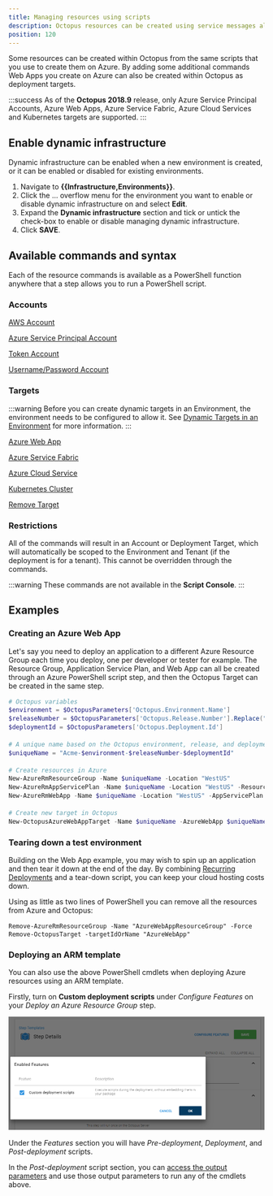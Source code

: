 ```yaml
---
title: Managing resources using scripts
description: Octopus resources can be created using service messages allowing resources that you currently can script in Azure to be modeled in Octopus (dynamic infrastructure).
position: 120
---
```


Some resources can be created within Octopus from the same scripts that you use to create them on Azure. By adding some additional commands Web Apps you create on Azure can also be created within Octopus as deployment targets.

:::success
As of the **Octopus 2018.9** release, only Azure Service Principal Accounts, Azure Web Apps, Azure Service Fabric, Azure Cloud Services and Kubernetes targets are supported.
:::

## Enable dynamic infrastructure

Dynamic infrastructure can be enabled when a new environment is created, or it can be enabled or disabled for existing environments.

1. Navigate to **{{Infrastructure,Environments}}**.
1. Click the ... overflow menu for the environment you want to enable or disable dynamic infrastructure on and select **Edit**.
1. Expand the **Dynamic infrastructure** section and tick or untick the check-box to enable or disable managing dynamic infrastructure.
1. Click **SAVE**.

## Available commands and syntax

Each of the resource commands is available as a PowerShell function anywhere that a step allows you to run a PowerShell script.

### Accounts

[AWS Account](/docs/infrastructure/deployment-targets/dynamic-infrastructure/aws-accounts.md)

[Azure Service Principal Account](/docs/infrastructure/deployment-targets/dynamic-infrastructure/azure-accounts.md)

[Token Account](/docs/infrastructure/deployment-targets/dynamic-infrastructure/token-accounts.md)

[Username/Password Account](/docs/infrastructure/deployment-targets/dynamic-infrastructure/username-password-accounts.md)

### Targets

:::warning
Before you can create dynamic targets in an Environment, the environment needs to be configured to allow it. See [Dynamic Targets in an Environment](/docs/infrastructure/environments/index.md#dynamic-targets-in-an-environment) for more information.
:::

[Azure Web App](/docs/infrastructure/deployment-targets/dynamic-infrastructure/azure-web-app-target.md)

[Azure Service Fabric](/docs/infrastructure/deployment-targets/dynamic-infrastructure/azure-service-fabric-target.md)

[Azure Cloud Service](/docs/infrastructure/deployment-targets/dynamic-infrastructure/azure-cloud-service-target.md)

[Kubernetes Cluster](/docs/infrastructure/deployment-targets/dynamic-infrastructure/kubernetes-target.md)

[Remove Target](/docs/infrastructure/deployment-targets/dynamic-infrastructure/remove-target.md)

### Restrictions

All of the commands will result in an Account or Deployment Target, which will automatically be scoped to the Environment and Tenant (if the deployment is for a tenant).
This cannot be overridden through the commands.

:::warning
These commands are not available in the **Script Console**.
:::


## Examples

### Creating an Azure Web App

Let's say you need to deploy an application to a different Azure Resource Group each time you deploy, one per developer or tester for example. The Resource Group, Application Service Plan, and Web App can all be created through an Azure PowerShell script step, and then the Octopus Target can be created in the same step.

```powershell
# Octopus variables
$environment = $OctopusParameters['Octopus.Environment.Name']
$releaseNumber = $OctopusParameters['Octopus.Release.Number'].Replace(".", "-")
$deploymentId = $OctopusParameters['Octopus.Deployment.Id']

# A unique name based on the Octopus environment, release, and deployment
$uniqueName = "Acme-$environment-$releaseNumber-$deploymentId"

# Create resources in Azure
New-AzureRmResourceGroup -Name $uniqueName -Location "WestUS"
New-AzureRmAppServicePlan -Name $uniqueName -Location "WestUS" -ResourceGroupName $uniqueName -Tier Free
New-AzureRmWebApp -Name $uniqueName -Location "WestUS" -AppServicePlan $uniqueName -ResourceGroupName $uniqueName

# Create new target in Octopus
New-OctopusAzureWebAppTarget -Name $uniqueName -AzureWebApp $uniqueName -AzureResourceGroupName $uniqueName -OctopusAccountIdOrName "my-octopus-azure-serviceprincipal-account" -OctopusRoles "acme-web"
```

### Tearing down a test environment

Building on the Web App example, you may wish to spin up an application and then tear it down at the end of the day. By combining [Recurring Deployments](https://octopus.com/blog/recurring-deployments) and a tear-down script, you can keep your cloud hosting costs down.

Using as little as two lines of PowerShell you can remove all the resources from Azure and Octopus:
```
Remove-AzureRmResourceGroup -Name "AzureWebAppResourceGroup" -Force
Remove-OctopusTarget -targetIdOrName "AzureWebApp"
```

### Deploying an ARM template

You can also use the above PowerShell cmdlets when deploying Azure resources using an ARM template.

Firstly, turn on **Custom deployment scripts** under _Configure Features_ on your _Deploy an Azure Resource Group_ step.

![Configure features on ARM template step](arm-template-step-configure-features.png "width=500")

Under the _Features_ section you will have _Pre-deployment_, _Deployment_, and _Post-deployment_ scripts.

In the _Post-deployment_ script section, you can [access the output parameters](/docs/operations-runbooks/examples/azure/resource-groups/index.md#DeployusinganAzureResourceGroupTemplate-AccessingARMtemplateoutputparameters) and use those output parameters to run any of the cmdlets above.
